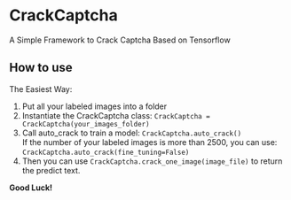 # CrackCaptcha
A Simple Framework to Crack Captcha Based on Tensorflow

## How to use
The Easiest Way:
1. Put all your labeled images into a folder
2. Instantiate the CrackCaptcha class: `CrackCaptcha = CrackCaptcha(your_images_folder)`
3. Call auto_crack to train a model: `CrackCaptcha.auto_crack()`  
If the number of your labeled images is more than 2500, you can use: `CrackCaptcha.auto_crack(fine_tuning=False)`
4. Then you can use `CrackCaptcha.crack_one_image(image_file)` to return the predict text.

**Good Luck!**
